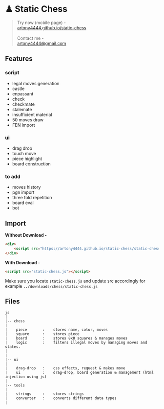 # ♟ Static Chess

> Try now (mobile page) -<br> [artony4444.github.io/static-chess](https://artony4444.github.io/static-chess/) <br> <br>
Contact me -<br> [artony4444@gmail.com](mailto:artony4444@gmail.com)

##
## Features

### script
+ legal moves generation
+ castle
+ enpassant
+ check
+ checkmate
+ stalemate
+ insufficient material
+ 50 moves draw
+ FEN import

### ui
+ drag drop
+ touch move
+ piece highlight
+ board construction
  
### to add
- moves history
- pgn import
- three fold repetition
- board eval
- bot


##
## Import

**Without Download -** <br>
```html
<div>
    <script src="https://artony4444.github.io/static-chess/static-chess.js"></script>
</div>
```
**With Download -**
```html
<script src="static-chess.js"></script>
```
Make sure you locate `static-chess.js` and update src accordingly for example `../downloads/chess/static-chess.js` <br>


##
## Files
```
js
|
|-- chess
|
|    piece       :    stores name, color, moves
|    square      :    stores piece
|    board       :    stores 8x8 squares & manages moves
|    logic       :    filters illegal moves by managing moves and states.
|
|
|-- ui
|
|    drag-drop   :    css effects, request & makes move
|    ui          :    drag-drop, board generation & management (html injection using js)
|
|-- tools
|
|    strings     :    stores strings
|    converter   :    converts different data types
|
```

